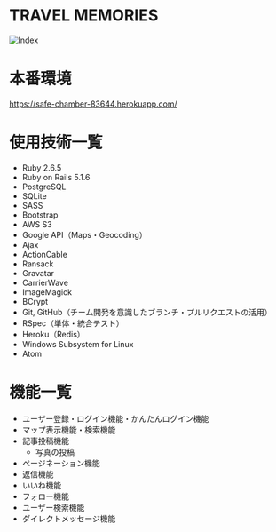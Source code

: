 # TRAVEL MEMORIES
![Index](https://user-images.githubusercontent.com/54243961/73580460-fd2db300-44c8-11ea-8249-8b539bfcb766.png)

# 本番環境
https://safe-chamber-83644.herokuapp.com/

# 使用技術一覧
* Ruby 2.6.5
* Ruby on Rails 5.1.6
* PostgreSQL
* SQLite
* SASS
* Bootstrap
* AWS S3
* Google API（Maps・Geocoding）
* Ajax
* ActionCable
* Ransack
* Gravatar
* CarrierWave
* ImageMagick
* BCrypt
* Git, GitHub（チーム開発を意識したブランチ・プルリクエストの活用）
* RSpec（単体・統合テスト）
* Heroku（Redis）
* Windows Subsystem for Linux
* Atom

# 機能一覧
* ユーザー登録・ログイン機能・かんたんログイン機能
* マップ表示機能・検索機能
* 記事投稿機能
  * 写真の投稿
* ページネーション機能
* 返信機能
* いいね機能
* フォロー機能
* ユーザー検索機能
* ダイレクトメッセージ機能
